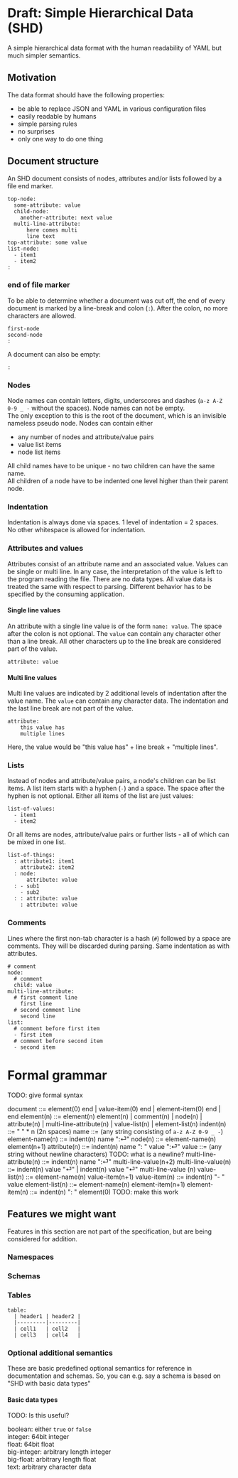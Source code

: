 # Draft: Simple Hierarchical Data (SHD)
A simple hierarchical data format with the human readability of YAML but much simpler semantics.

## Motivation
The data format should have the following properties:
- be able to replace JSON and YAML in various configuration files
- easily readable by humans
- simple parsing rules
- no surprises
- only one way to do one thing

## Document structure
An SHD document consists of nodes, attributes and/or lists followed by a file end marker.
```
top-node:
  some-attribute: value
  child-node:
    another-attribute: next value
  multi-line-attribute:
      here comes multi
      line text
top-attribute: some value
list-node:
  - item1
  - item2
:
```

### end of file marker

To be able to determine whether a document was cut off,
the end of every document is marked by a line-break and colon (`:`).
After the colon, no more characters are allowed.
```
first-node
second-node
:
```

A document can also be empty:
```
:
```

### Nodes
Node names can contain letters, digits, underscores and dashes (`a-z A-Z 0-9 _ -` without the spaces).
Node names can not be empty.  
The only exception to this is the root of the document, which is an invisible nameless pseudo node.
Nodes can contain either
- any number of nodes and attribute/value pairs
- value list items
- node list items

All child names have to be unique - no two children can have the same name.  
All children of a node have to be indented one level higher than their parent node.

### Indentation
Indentation is always done via spaces. 1 level of indentation = 2 spaces.  
No other whitespace is allowed for indentation.

### Attributes and values
Attributes consist of an attribute name and an associated value.
Values can be single or multi line.
In any case, the interpretation of the value is left to the program reading the file.
There are no data types.
All value data is treated the same with respect to parsing.
Different behavior has to be specified by the consuming application.

#### Single line values
An attribute with a single line value is of the form `name: value`.
The space after the colon is not optional.
The `value` can contain any character other than a line break.
All other characters up to the line break are considered part of the value.
```
attribute: value
```

#### Multi line values
Multi line values are indicated by 2 additional levels of indentation after the value name.
The `value` can contain any character data.
The indentation and the last line break are not part of the value.
```
attribute:
    this value has
    multiple lines
```
Here, the value would be "this value has" + line break + "multiple lines". 

### Lists
Instead of nodes and attribute/value pairs, a node's children can be list items.
A list item starts with a hyphen (`-`) and a space.
The space after the hyphen is not optional.
Either all items of the list are just values:
```
list-of-values:
  - item1
  - item2
```
Or all items are nodes, attribute/value pairs or further lists - all of which can be mixed in one list.
```
list-of-things:
  : attribute1: item1
    attribute2: item2
  : node:
      attribute: value
  : - sub1
    - sub2
  : : attribute: value
    : attribute: value
```

### Comments
Lines where the first non-tab character is a hash (`#`) followed by a space are comments.
They will be discarded during parsing.
Same indentation as with attributes.
```
# comment
node:
  # comment
  child: value
multi-line-attribute:
  # first comment line
    first line
  # second comment line
    second line
list:
  # comment before first item
  - first item
  # comment before second item
  - second item
```

# Formal grammar
TODO: give formal syntax

document ::= element(0) end | value-item(0) end | element-item(0) end | end
element(n) ::= element(n) element(n) | comment(n) | node(n) | attribute(n) | multi-line-attribute(n) | value-list(n) | element-list(n)
indent(n) ::= "  " * n         (2n spaces)
name ::= (any string consisting of `a-z A-Z 0-9 _ -`)
element-name(n) ::= indent(n) name ":⏎"
node(n) ::= element-name(n) element(n+1)
attribute(n) ::= indent(n) name ": " value ":⏎"
value ::= (any string without newline characters) TODO: what is a newline?
multi-line-attribute(n) ::= indent(n) name ":⏎" multi-line-value(n+2)
multi-line-value(n) ::= indent(n) value "⏎" | indent(n) value "⏎" multi-line-value (n)
value-list(n) ::= element-name(n) value-item(n+1)
value-item(n) ::= indent(n) "- " value
element-list(n) ::= element-name(n) element-item(n+1)
element-item(n) ::= indent(n) ": " element(0) TODO: make this work

## Features we might want
Features in this section are not part of the specification, but are being considered for addition. 

### Namespaces

### Schemas

### Tables
```
table:
  | header1 | header2 |
  |---------|---------|
  | cell1   | cell2   |
  | cell3   | cell4   |
```

### Optional additional semantics
These are basic predefined optional semantics for reference in documentation and schemas.
So, you can e.g. say a schema is based on "SHD with basic data types"

#### Basic data types
TODO: Is this useful?

boolean: either `true` or `false`  
integer: 64bit integer  
float: 64bit float  
big-integer: arbitrary length integer  
big-float: arbitrary length float  
text: arbitrary character data  
